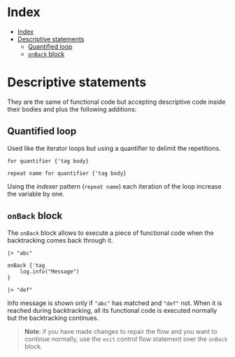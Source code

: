 
# Index

- [Index](#Index)
- [Descriptive statements](#Descriptive-statements)
  - [Quantified loop](#Quantified-loop)
  - [`onBack` block](#onBack-block)

# Descriptive statements

They are the same of functional code but accepting descriptive code inside their bodies and plus the following additions:

## Quantified loop

Used like the iterator loops but using a quantifier to delimit the repetitions.

```lexem
for quantifier {'tag body}

repeat name for quantifier {'tag body}
```

Using the _indexer_ pattern (`repeat name`) each iteration of the loop increase the variable by one.

## `onBack` block

The `onBack` block allows to execute a piece of functional code when the backtracking comes back through it.

```lexem
|> "abc"

onBack {'tag
    log.info("Message")
}

|> "def"
```

Info message is shown only if `"abc"` has matched and `"def"` not. When it is reached during backtracking, all its functional code is executed normally but the backtracking continues.

> **Note**: if you have made changes to repair the flow and you want to continue normally, use the `exit` control flow statement over the `onBack` block.